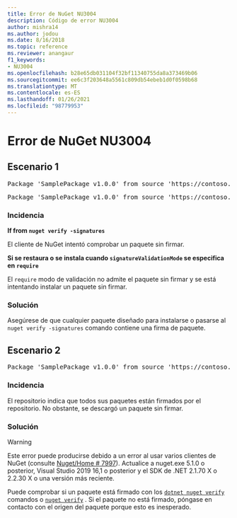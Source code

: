 ```yaml
---
title: Error de NuGet NU3004
description: Código de error NU3004
author: mishra14
ms.author: jodou
ms.date: 8/16/2018
ms.topic: reference
ms.reviewer: anangaur
f1_keywords:
- NU3004
ms.openlocfilehash: b28e65db031104f32bf11340755da8a373469b06
ms.sourcegitcommit: ee6c3f203648a5561c809db54ebeb1d0f0598b68
ms.translationtype: MT
ms.contentlocale: es-ES
ms.lasthandoff: 01/26/2021
ms.locfileid: "98779953"
---
```

# <a name="nuget-error-nu3004"></a>Error de NuGet NU3004

## <a name="scenario-1"></a>Escenario 1

<pre>Package 'SamplePackage v1.0.0' from source 'https://contoso.com/index.json': The package is not signed.</pre>
<pre>Package 'SamplePackage v1.0.0' from source 'https://contoso.com/index.json': signatureValidationMode is set to require, so packages are allowed only if signed by trusted signers; however, this package is unsigned.</pre>

### <a name="issue"></a>Incidencia

**If from `nuget verify -signatures`**

El cliente de NuGet intentó comprobar un paquete sin firmar.

**Si se restaura o se instala cuando `signatureValidationMode` se especifica en `require`**

El `require` modo de validación no admite el paquete sin firmar y se está intentando instalar un paquete sin firmar.

### <a name="solution"></a>Solución

Asegúrese de que cualquier paquete diseñado para instalarse o pasarse al `nuget verify -signatures` comando contiene una firma de paquete.

## <a name="scenario-2"></a>Escenario 2

<pre>Package 'SamplePackage v1.0.0' from source 'https://contoso.com/index.json': This repository indicated that all its packages are repository signed; however, this package is unsigned.</pre>

### <a name="issue"></a>Incidencia

El repositorio indica que todos sus paquetes están firmados por el repositorio. No obstante, se descargó un paquete sin firmar.

### <a name="solution"></a>Solución

> [!Warning]
> Este error puede producirse debido a un error al usar varios clientes de NuGet (consulte [Nuget/Home # 7997](https://github.com/NuGet/Home/issues/7997)). Actualice a nuget.exe 5.1.0 o posterior, Visual Studio 2019 16,1 o posterior y el SDK de .NET 2.1.70 X o 2.2.30 X o una versión más reciente.

Puede comprobar si un paquete está firmado con los [`dotnet nuget verify`](/dotnet/core/tools/dotnet-nuget-verify.md) comandos o [`nuget verify`](../cli-reference/cli-ref-verify.md) . Si el paquete no está firmado, póngase en contacto con el origen del paquete porque esto es inesperado.
